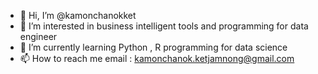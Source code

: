 - 👋 Hi, I’m @kamonchanokket
- 👀 I’m interested in business intelligent tools and programming for data engineer
- 🌱 I’m currently learning Python , R programming for data science
- 📫 How to reach me email : kamonchanok.ketjamnong@gmail.com

<!---
kamonchanokket/kamonchanokket is a ✨ special ✨ repository because its `README.md` (this file) appears on your GitHub profile.
You can click the Preview link to take a look at your changes. - 💞️ I’m looking to collaborate on ...
--->
